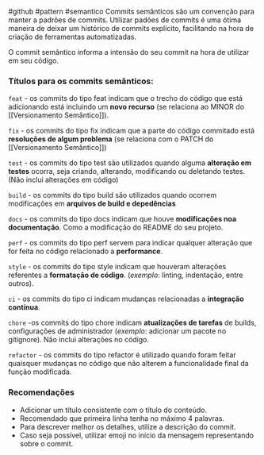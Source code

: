 #github #pattern #semantico
Commits semânticos são um convenção para manter a padrões de commits.
Utilizar padões de commits é uma ótima maneira de deixar um histórico de commits explícito, facilitando na hora de criação de ferramentas automatizadas. 

O commit semântico informa a intensão do seu commit na hora de utilizar em seu código.

### Títulos para os commits semânticos:

`feat` - os commits do tipo feat indicam que o trecho do código que está adicionando está incluindo um **novo recurso** (se relaciona ao MINOR do [[Versionamento Semântico]]).

`fix` - os commits do tipo fix indicam que a parte do código commitado está **resoluções de algum problema** (se relaciona com o PATCH do [[Versionamento Semântico]])

`test` -  os commits do tipo test são utilizados quando alguma **alteração em testes** ocorra, seja criando, alterando, modificando ou deletando testes. (Não inclui alterações em código)

`build` - os commits do tipo build são utilizados quando ocorrem modificações em **arquivos de build e depedências**

`docs` - os commits do tipo docs indicam que houve **modificações noa documentação**. Como a modificação do README do seu projeto.

`perf` - os commits do tipo perf servem para indicar qualquer alteração que for feita no código relacionado a **performance**.

`style` - os commits do tipo style indicam que houveram alterações referentes a **formatação de código**. (*exemplo*: linting, indentação, entre outros).

`ci` - os commits do tipo ci indicam mudanças relacionadas a **integração contínua**.

`chore` -os commits do tipo chore indicam  **atualizações de tarefas** de builds, configurações de administrador (*exemplo*: adicionar um pacote no gitignore). Não inclui alterações no código.

`refactor` - os commits do tipo refactor é utilizado quando foram feitar quaisquer mudanças no código que não alterem a funcionalidade final da função modificada.


### Recomendações

- Adicionar um título consistente com o título do conteúdo.
- Recomendado que primeira linha tenha no máximo 4 palavras.
- Para descrever melhor os detalhes, utilize a descrição do commit.
- Caso seja possível, utilizar emoji no início da mensagem representando sobre o commit.
